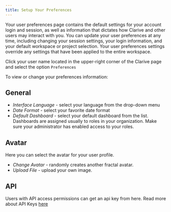 ```yaml
---
title: Setup Your Preferences
---
```

Your user preferences page contains the default 
settings for your account login and session, 
as well as information that dictates how Clarive and 
other users may interact with you. You can update your user preferences at any time, 
including changing your session settings, your login information, and your 
default workspace or project selection. Your user preferences settings override 
any settings that have been applied to the entire workspace.

Click your user name located in the upper-right corner of the Clarive page and select 
the option `Preferences`

To view or change your preferences information:


## General

- *Interface Language* - select your language from the drop-down menu
- *Date Format* - select your favorite date format
- *Default Dashboard* - select your default dashboard from the list. Dashboards are assigned usually 
to roles in your organization. Make sure your administrator has enabled access to your roles.

## Avatar

Here you can select the avatar for your user profile. 

- *Change Avatar* - randomly creates another fractal avatar.
- *Upload File* - upload your own image.

## API

Users with API access permissions can get an api key from here.
Read more about API Keys [here](admin/api_key)
